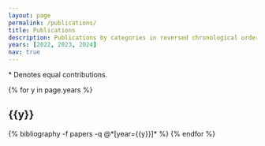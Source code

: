 ```yaml
---
layout: page
permalink: /publications/
title: Publications
description: Publications by categories in reversed chronological order.
years: [2022, 2023, 2024]
nav: true
---
```

\* Denotes equal contributions.

<div class="publications">

{% for y in page.years %}
  <h2 class="year">{{y}}</h2>
  {% bibliography -f papers -q @*[year={{y}}]* %}
{% endfor %}

</div>
